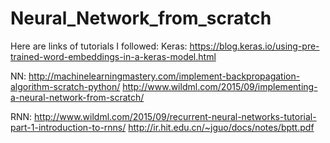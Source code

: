 # Neural_Network_from_scratch

Here are links of tutorials I followed:
Keras:
https://blog.keras.io/using-pre-trained-word-embeddings-in-a-keras-model.html

NN:
http://machinelearningmastery.com/implement-backpropagation-algorithm-scratch-python/
http://www.wildml.com/2015/09/implementing-a-neural-network-from-scratch/

RNN:
http://www.wildml.com/2015/09/recurrent-neural-networks-tutorial-part-1-introduction-to-rnns/
http://ir.hit.edu.cn/~jguo/docs/notes/bptt.pdf
